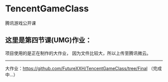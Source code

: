 # TencentGameClass
腾讯游戏公开课

这里是第四节课(UMG)作业：
-------
项目使用的是正在制作的大作业，
因为文件比较大，所以上传至腾讯微云。

-------

大作业：https://github.com/FutureXXH/TencentGameClass/tree/Final （完成中...）
